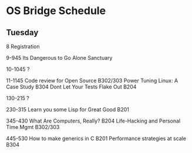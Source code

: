 OS Bridge Schedule
====

Tuesday
----
8       Registration

9-945   Its Dangerous to Go Alone               Sanctuary

10-1045 ?

11-1145 Code review for Open Source             B302/303
        Power Tuning Linux: A Case Study        B304
        Dont Let Your Tests Flake Out           B204

130-215 ?

230-315 Learn you some Lisp for Great Good      B201

345-430 What Are Computers, Really?             B204
        Life-Hacking and Personal Time Mgmt     B302/303

445-530 How to make generics in C               B201
        Performance strategies at scale         B304
